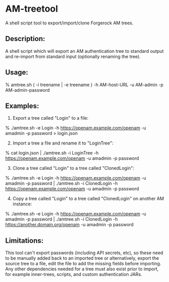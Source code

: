 # AM-treetool
A shell script tool to export/import/clone Forgerock AM trees.

## Description:
A shell script which will export an AM authentication tree to standard output and re-import
from standard input (optionally renaming the tree).

## Usage: 
% amtree.sh ( -i treename | -e treename ) -h AM-host-URL -u AM-admin -p AM-admin-password

## Examples:
1) Export a tree called "Login" to a file:

% ./amtree.sh -e Login -h https://openam.example.com/openam -u amadmin -p password > login.json

2) Import a tree a file and rename it to "LoginTree":

% cat login.json | ./amtree.sh -i LoginTree -h https://openam.example.com/openam -u amadmin -p password

3) Clone a tree called "Login" to a tree called "ClonedLogin":

% ./amtree.sh -e Login -h https://openam.example.com/openam -u amadmin -p password | ./amtree.sh -i ClonedLogin -h https://openam.example.com/openam -u amadmin -p password

4) Copy a tree called "Login" to a tree called "ClonedLogin" on another AM instance:

% ./amtree.sh -e Login -h https://openam.example.com/openam -u amadmin -p password | ./amtree.sh -i ClonedLogin -h https://another.domain.org/openam -u amadmin -p password

## Limitations:
This tool can't export passwords (including API secrets, etc), so these need to be manually added back to an imported tree or alternatively, export the source tree to a file, edit the file to add the missing fields before importing. Any other dependencies needed for a tree must also exist prior to import, for example inner-trees, scripts, and custom authentication JARs.
